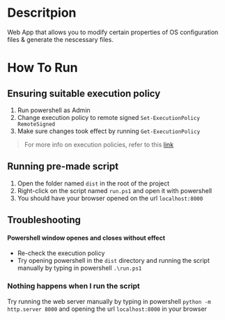 # Descritpion

Web App that allows you to modify certain properties of OS configuration files & generate the nescessary files.

# How To Run

## Ensuring suitable execution policy

1. Run powershell as Admin
2. Change execution policy to remote signed
   `Set-ExecutionPolicy RemoteSigned`
3. Make sure changes took effect by running
   `Get-ExecutionPolicy`

> For more info on execution policies, refer to this [link](https://learn.microsoft.com/en-us/powershell/module/microsoft.powershell.core/about/about_execution_policies?view=powershell-7.3)

## Running pre-made script

1. Open the folder named `dist` in the root of the project
2. Right-click on the script named `run.ps1` and open it with powershell
3. You should have your browser opened on the url `localhost:8000`

## Troubleshooting

#### Powershell window openes and closes without effect

- Re-check the execution policy
- Try opening powershell in the `dist` directory and running the script manually by typing in powershell
  `.\run.ps1`

### Nothing happens when I run the script

Try running the web server manually by typing in powershell
`python -m http.server 8000`
and opening the url `localhost:8000` in your browser
